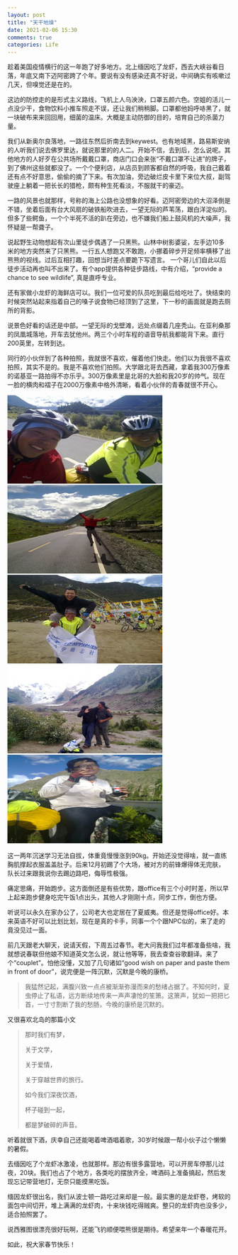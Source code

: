 ```yaml
---
layout: post
title: "天干地燥"
date: 2021-02-06 15:30
comments: true
categories: Life
---
```


趁着美国疫情横行的这一年跑了好多地方。北上缅因吃了龙虾，西去大峡谷看日落，年底又南下迈阿密跨了个年。要说有没有感染还真不好说，中间确实有咳嗽过几天，但嗅觉还是在的。

<!--more-->

这边的防控走的是形式主义路线，飞机上人乌泱泱，口罩五颜六色。空姐的活儿一点没少干，食物饮料小推车照走不误，还让我们稍稍脚。口罩都他妈呼哧黑了，就一块破布来来回回用，细菌的温床。大概是主动防御的目的，培育自己的杀菌力量。

我们从新奥尔良落地，一路往东然后折南去到keywest。也有地域黑，路易斯安纳的人听我们说去佛罗里达，就说那里的的人二。开始不信，去到后，怎么说呢。其他地方的人好歹在公共场所戴戴口罩，商店门口会来张“不戴口罩不让进”的牌子，到了佛州这些就都没了。一个个便利店，从店员到顾客都自然的呼吸，我自己戴着还有点不好意思，偷偷的摘了下来。有次加油，旁边破烂皮卡里下来位大叔，副驾驶座上躺着一把长长的猎枪，颇有种生死看淡，不服就干的豪迈。

一路的风景也就那样，号称的海上公路也没想象的好看。迈阿密旁边的大沼泽倒是不错，坐着后面有台大风扇的破铁船吹进去，一望无际的芦苇荡，跟白洋淀似的。但多了些鳄鱼，一个个半死不活的趴在旁边，也不嫌我们船上鼓风机的大噪声，我怀疑是一帮聋子。

说起野生动物想起有次山里徒步偶遇了一只黑熊。山林中树影婆娑，左手边10多米的地方突然来了只黑熊。一行五人想跑又不敢跑，小挪着碎步开足频率横移了出熊熊的视线。过后互相打趣，回想当时差点要跪下写遗言。 一个哥儿们自此以后徒步活动再也叫不出来了。有个app提供各种徒步路线，中有介绍，“provide a chance to see wildlife”, 真是直呼专业。

还有家做小龙虾的海鲜店可以。我们一位可爱的队员吃到最后给吃吐了。快结束的时候突然站起来指着自己的嗓子说食物已经顶到了这里，下一秒的画面就是跑去厕所的背影。

说景色好看的话还是中部。一望无际的戈壁滩，远处点缀着几座秃山。在亚利桑那的凤凰城落地，开车去犹他州。两三个小时车程的语音导航我都能背下来。直行200英里，左转到达。

同行的小伙伴到了各种拍照，我就很不喜欢，催着他们快走。他们以为我很不喜欢拍照，其实不是的。我是不喜欢他们拍照。大学跟北哥去西藏，拿着我300万像素的诺基亚一路拍得不亦乐乎。300万像素里是北哥的大脸和我20岁的帅气。现在一脸的横肉和褶子在2000万像素中格外清晰，看着小伙伴的青春就很不开心。

<img height="200px" width="350px" src="/images/life/mem/b1.jpg" border="0" alt="underwater photo:  Mix-Pack-8135.jpg"/>
<img height="200px" width="350px" src="/images/life/mem/b5.jpg" border="0" alt="underwater photo:  Mix-Pack-8135.jpg"/>
<img height="200px" width="350px" src="/images/life/mem/b3.jpg" border="0" alt="underwater photo:  Mix-Pack-8135.jpg"/>
<img height="200px" width="350px" src="/images/life/mem/b4.jpg" border="0" alt="underwater photo:  Mix-Pack-8135.jpg"/>
<img height="200px" width="350px" src="/images/life/mem/b2.jpg" border="0" alt="underwater photo:  Mix-Pack-8135.jpg"/>

这一两年沉迷学习无法自拔，体重竟慢慢涨到90kg。开始还没觉得啥，就一直练胸肌撑起衣服盖盖肚子。后来12月初踢了个大场，被对方的前锋爆得体无完肤，队长过来跟我说你去踢边路吧，侮辱性极强。

痛定思痛，开始跑步。这方面倒还是有些优势，跟office有三个小时时差，所以早上起来跑步健身吃完午饭1点出头，其他人才刚刚十点，同步工作，倒也方便。

听说可以永久在家办公了，公司老大也定居在了夏威夷。但还是觉得office好。本来英语不好可以比划比划，现在是真的卡手，同事一个个跟NPC似的，来了走的竟没见过一面。

前几天跟老大聊天，说请天假，下周五过春节。老大问我我们过年都准备些啥，我就想说春联但他娘不知道英文怎么说，就让他等等，我去查查谷歌翻译。来了个“couplet”。怕他没懂，又加了几句诸如“good wish on paper and paste them in front of door”，说完便是一阵沉默，沉默是今晚的康桥。

> 我猛然记起，满腹兴致一点点被渐渐弥漫而来的愁绪占据了。不知何时，夏虫停止了私语，远方断续地传来一声声凄怆的笙箫。这箫声，犹如一把把匕首，一寸寸割断了我的愁肠，今晚的康桥是沉默的。

又很喜欢北岛的那篇小文

> 那时我们有梦，
> 
> 关于文学，
> 
> 关于爱情，
> 
> 关于穿越世界的旅行。
> 
> 如今我们深夜饮酒，
> 
> 杯子碰到一起，
> 
> 都是梦破碎的声音。

听着就很下酒，庆幸自己还能喝着啤酒唱着歌，30岁时候跟一帮小伙子过个懒懒的暑假。

去缅因吃了个龙虾冰激凌，也就那样。那边有很多露营地，可以开房车停那儿过夜，20块。我们也占了个地方，各类吃的摆放齐全，啤酒码上准备搞起，然后发现忘记带营地灯，无奈只能摸黑吃饭。

缅因龙虾很出名，我们从波士顿一路吃过来却是一般。最实惠的是龙虾卷，烤软的面包中间切开，堆上满满的龙虾肉，十来块钱吃得贼爽。整只的龙虾肉也没多少，适合拍照罢了。

说西雅图很漂亮很好玩啊，还能飞钓顺便喂熊很是期待。希望来年一个春暖花开。

如此，祝大家春节快乐！













